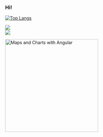 ### Hi!

[![Top Langs](https://github-readme-stats.vercel.app/api/top-langs/?username=endisl&layout=compact&langs_count=10)](https://github.com/endisl/github-readme-stats)

[<img src="https://img.shields.io/badge/linkedin-%230077B5.svg?&style=for-the-badge&logo=linkedin&logoColor=white" />](https://www.linkedin.com/in/endi-l-b3361399)  
![](https://komarev.com/ghpvc/?username=endisl)

<div align="left">
      <a href="https://youtu.be/EkXIp6ns2Yk" target="_blank">
         <img src="https://img.youtube.com/vi/EkXIp6ns2Yk/0.jpg" style="width:300px;" alt="Maps and Charts with Angular">
      </a>
</div>

<!--
**endisl/endisl** is a ✨ _special_ ✨ repository because its `README.md` (this file) appears on your GitHub profile.

Here are some ideas to get you started:

- 🔭 I’m currently working on ...
- 🌱 I’m currently learning ...
- 👯 I’m looking to collaborate on ...
- 🤔 I’m looking for help with ...
- 💬 Ask me about ...
- 📫 How to reach me: ...
- 😄 Pronouns: ...
- ⚡ Fun fact: ...
-->

